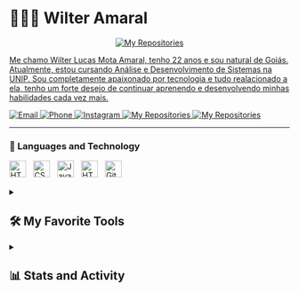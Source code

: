 # 👨🏽‍💻 Wilter Amaral

<p align = "center">
<a href="">
        <img 
            alt="My Repositories" 
            title="See my repositories" 
            src="https://readme-typing-svg.demolab.com/?lines=Dev-Jr%20Web%20and%20app%20Developer&font=Fira%20Code&center=true&width=440&height=45&color=e&vCenter=true&pause=1000&size=22"
        />
</p>

Me chamo Wilter Lucas Mota Amaral, tenho 22 anos e sou natural de Goiás. Atualmente, estou cursando Análise e Desenvolvimento de Sistemas na UNIP. Sou completamente apaixonado por tecnologia e tudo realacionado a ela, tenho um forte desejo de continuar aprenendo e desenvolvendo minhas habilidades cada vez mais.

<p align="left">
 <a href="lucasmotaoficial2018@outlook.com">
        <img 
            alt="Email" 
            title="Talk me on email" 
            src="https://custom-icon-badges.demolab.com/badge/-wilter amaral-purple?style=for-the-badge&logo=outlook&logoColor=white"
        />
    </a>
    <a href="https://wa.me/5562998847748?text=Ol%C3%A1%2C%20vamos%20trabalhar%20juntos%20%3F">
        <img 
            alt="Phone" 
            title="Talk me on WhatsApp" 
            src="https://custom-icon-badges.demolab.com/badge/(62)_99884_7748-gree?style=for-the-badge&logo=phone&logoColor=white"
        />
    </a>
    <a href="https://www.instagram.com/w_lucazz?igsh=MWthaGRoNXZqNjRzbw==">
        <img 
            alt="Instagram" 
            title="See My Instagram" 
            src="https://custom-icon-badges.demolab.com/badge/-wlucazz-red?style=for-the-badge&logo=instagram&logoColor=white"
        />
    </a>
    <a href="https://github.com/W-LucazMota?tab=repositories">
        <img 
            alt="My Repositories" 
            title="See my repositories" 
            src="https://custom-icon-badges.demolab.com/badge/-My%20Repos-blue?style=for-the-badge&logoColor=white&logo=repo"
        />
    </a>
    <a href="https://www.google.com/maps/place/Goi%C3%A1s/@-15.9466686,-49.5778588,7z/data=!3m1!4b1!4m6!3m5!1s0x935db96386b920f5:0x8c6d8f8cd8cf0d3!8m2!3d-15.7050424!4d-49.3653149!16zL20vMDEyeXpf?entry=ttu&g_ep=EgoyMDI1MDIwNS4xIKXMDSoASAFQAw%3D%3D">
        <img 
            alt="My Repositories" 
            title="State of Goias" 
            src="https://custom-icon-badges.demolab.com/badge/goiás,_br-yellow?style=for-the-badge&logo=location&logoColor=white"
        />
    </a>
    
    
</p>

---

### 🤖 Languages and Technology

<img 
    align="left" 
    alt="HTML"
    title="HTML" 
    width="30px" 
    style="padding-right: 10px;" 
    src="https://cdn.jsdelivr.net/gh/devicons/devicon@latest/icons/html5/html5-original.svg" 
/>
<img 
    align="left" 
    alt="CSS" 
    title="CSS"
    width="30px" 
    style="padding-right: 10px;" 
    src="https://cdn.jsdelivr.net/gh/devicons/devicon@latest/icons/css3/css3-original.svg" 
/>
<img 
    align="left" 
    alt="JavaScript" 
    title="JavaScript"
    width="30px" 
    style="padding-right: 10px;" 
    src="https://cdn.jsdelivr.net/gh/devicons/devicon@latest/icons/javascript/javascript-original.svg" 
/>
<img 
    align="left" 
    alt="HTML"
    title="HTML" 
    width="30px" 
    style="padding-right: 10px;" 
    src="https://cdn.jsdelivr.net/gh/devicons/devicon@latest/icons/csharp/csharp-original.svg" 
/>

<img 
    align="left" 
    alt="Git" 
    title="Git"
    width="30px" 
    style="padding-right: 10px;" 
    src="https://cdn.jsdelivr.net/gh/devicons/devicon@latest/icons/git/git-original.svg" 
/>
<br/>
<br/>



<details> 
  <summary><h2>🛠️ My Favorite Tools</h2></summary>
  <!-- Some badges are from https://github.com/Ileriayo/markdown-badges -->

  <h3>👨‍💻 Programming and Markup Languages</h3>

  <p>
    <a href="https://github.com/search?q=user%3AW-LucazMota+language%3Ac"><img alt="C" src="https://custom-icon-badges.demolab.com/badge/C-03599C.svg?logo=c-in-hexagon&logoColor=white"></a>
    <a href="https://github.com/search?q=user%3AW-LucazMota+language%3Acpp"><img alt="C++" src="https://custom-icon-badges.demolab.com/badge/C++-9C033A.svg?logo=cpp2&logoColor=white"></a>
    <a href="https://github.com/search?q=user%3AW-LucazMota+language%3Acsharp"><img alt="C#" src="https://custom-icon-badges.demolab.com/badge/C%23-68217A.svg?logo=cs2&logoColor=white"></a>
    <a href="https://github.com/search?q=user%3AW-LucazMota+language%3Acss"><img alt="CSS" src="https://img.shields.io/badge/CSS-1572B6.svg?logo=css3&logoColor=white"></a>
    <a href="https://github.com/search?q=user%3AW-LucazMota+language%3Ahtml"><img alt="HTML" src="https://img.shields.io/badge/HTML-E34F26.svg?logo=html5&logoColor=white"></a>
    <a href="https://github.com/search?q=user%3AW-LucazMota+language%3Ajava"><img alt="Java" src="https://custom-icon-badges.demolab.com/badge/Java-007396.svg?logo=java&logoColor=white"></a>
    <a href="https://github.com/search?q=user%3AW-LucazMota+language%3Ajavascript"><img alt="JavaScript" src="https://img.shields.io/badge/JavaScript-F7DF1E.svg?logo=javascript&logoColor=black"></a>

  </p>

  <h3>🗄️ Databases and Cloud Hosting</h3>

  <p>
      <a href="#"><img alt="Heroku" src="https://img.shields.io/badge/Heroku-430098.svg?logo=heroku&logoColor=white"></a>
      <a href="#"><img alt="MongoDB" src ="https://img.shields.io/badge/MongoDB-4ea94b.svg?logo=mongodb&logoColor=white"></a>
      <a href="#"><img alt="MySQL" src="https://img.shields.io/badge/MySQL-00f.svg?logo=mysql&logoColor=white"></a>
      <a href="#"><img alt="Hibernate" src="https://img.shields.io/badge/Hibernate-59666C.svg?logo=hibernate&logoColor=white"></a>
      <a href="#"><img alt="PostgreSQL" src ="https://img.shields.io/badge/PostgreSQL-316192.svg?logo=postgresql&logoColor=white"></a>

  <h3>💻 Software and Tools</h3>

  <p>
      <a href="#"><img alt="Adobe" src="https://img.shields.io/badge/Adobe-FF0000.svg?logo=adobe&logoColor=white"></a>
      <a href="#"><img alt="Discord" src="https://img.shields.io/badge/-Discord-5865F2.svg?logo=discord&logoColor=white"></a>
      <a href="#"><img alt="Git" src="https://img.shields.io/badge/Git-F05033.svg?logo=git&logoColor=white"></a>
      <a href="#"><img alt="GitHub Desktop" src="https://img.shields.io/badge/GitHub%20Desktop-8034A9.svg?logo=github&logoColor=white"></a>
      <a href="#"><img alt="Postman" src="https://img.shields.io/badge/Postman-FF6C37?logo=postman&logoColor=white"></a>
      <a href="#"><img alt="Stack Overflow" src="https://img.shields.io/badge/-Stack%20Overflow-FE7A16?logo=stack-overflow&logoColor=white"></a>
      <a href="#"><img alt="Visual Studio Code" src="https://img.shields.io/badge/Visual%20Studio%20Code-0078d7.svg?logo=visual-studio-code&logoColor=white"></a>
      <a href="#"><img alt="Spring" src="https://img.shields.io/badge/Spring-6DB33F.svg?logo=spring&logoColor=white"></a>
      <a href="#"><img alt="Spring Boot" src="https://img.shields.io/badge/Spring%20Boot-6DB33F.svg?logo=spring%20boot&logoColor=white"></a>
      <a href="#"><img alt="Eclipse IDE" src="https://img.shields.io/badge/Eclipse%20IDE-2C2255.svg?logo=eclipse%20ide&logoColor=white"></a>
      <a href="#"><img alt="Intellij IDEA" src="https://img.shields.io/badge/Intellij%20IDEA-000000.svg?logo=intellijidea&logoColor=white"></a>
      <a href="#"><img alt="Xampp" src="https://img.shields.io/badge/Xampp%20Control-FB7A24.svg?logo=xampp&logoColor=white"></a>
      
  </p>
</details>

<details> 
  <summary><h2>📊 Stats and Activity</h2></summary>

  <img 
      align="left  " 
      alt="GitHub Stats" 
      height="200" 
      src="https://github-readme-stats.vercel.app/api/top-langs/?username=w-lucazmota&theme=react&layout=compact&custom_title=Technology&langs_count=9" 
  />

  <h3>🔥 Streak Stats</h3>

  <!-- GitHub Readme Streak Stats - https://github.com/W-LucazMota/github-readme-streak-stats -->
  <p>
    <a href="https://github.com/W-LucazMota/github-readme-streak-stats">
      <!-- Use https://streak-stats.demolab.com or self-host with your own Vercel app - visit https://git.io/streak-stats for instructions -->
      <img title="🔥 Get streak stats for your profile at git.io/streak-stats" alt="W-LucazMota's streak" src="https://github-readme-streak-stats-eight.vercel.app/?user=W-LucazMota&theme=react&hide_border=true&short_numbers=true"/>
    </a>
   
  <h3>💻 GitHub Profile Stats</h3>

  <b>Note:</b> Top languages is only a metric of the languages my public code consists of and doesn't reflect experience or skill level.
  
  <!-- https://github.com/ashutosh00710/github-readme-activity-graph -->

  <a href="https://github.com/ashutosh00710/github-readme-activity-graph"><img alt="W-LucazMota's Activity Graph" src="https://github-readme-activity-graph.vercel.app/graph/?username=W-LucazMota&theme=react&layout=compact&custom_title=Tecnologias&langs_count=9" /></a>

</details>
